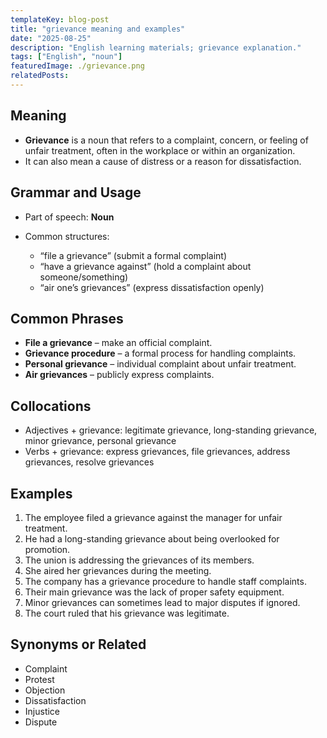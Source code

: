 ```yaml
---
templateKey: blog-post
title: "grievance meaning and examples"
date: "2025-08-25"
description: "English learning materials; grievance explanation."
tags: ["English", "noun"]
featuredImage: ./grievance.png
relatedPosts:
---
```


## Meaning

- **Grievance** is a noun that refers to a complaint, concern, or feeling of unfair treatment, often in the workplace or within an organization.
- It can also mean a cause of distress or a reason for dissatisfaction.

## Grammar and Usage

- Part of speech: **Noun**
- Common structures:

  - “file a grievance” (submit a formal complaint)
  - “have a grievance against” (hold a complaint about someone/something)
  - “air one’s grievances” (express dissatisfaction openly)

## Common Phrases

- **File a grievance** – make an official complaint.
- **Grievance procedure** – a formal process for handling complaints.
- **Personal grievance** – individual complaint about unfair treatment.
- **Air grievances** – publicly express complaints.

## Collocations

- Adjectives + grievance: legitimate grievance, long-standing grievance, minor grievance, personal grievance
- Verbs + grievance: express grievances, file grievances, address grievances, resolve grievances

## Examples

1. The employee filed a grievance against the manager for unfair treatment.
2. He had a long-standing grievance about being overlooked for promotion.
3. The union is addressing the grievances of its members.
4. She aired her grievances during the meeting.
5. The company has a grievance procedure to handle staff complaints.
6. Their main grievance was the lack of proper safety equipment.
7. Minor grievances can sometimes lead to major disputes if ignored.
8. The court ruled that his grievance was legitimate.

## Synonyms or Related

- Complaint
- Protest
- Objection
- Dissatisfaction
- Injustice
- Dispute
